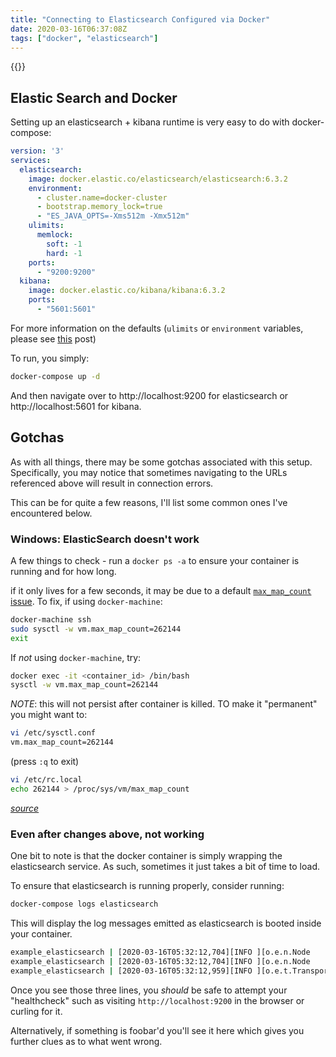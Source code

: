 ```yaml
---
title: "Connecting to Elasticsearch Configured via Docker"
date: 2020-03-16T06:37:08Z
tags: ["docker", "elasticsearch"]
---
```


{{<toc>}}

## Elastic Search and Docker

Setting up an elasticsearch + kibana runtime is very easy to do with docker-compose:

```yaml
version: '3'
services:
  elasticsearch:
    image: docker.elastic.co/elasticsearch/elasticsearch:6.3.2
    environment:
      - cluster.name=docker-cluster
      - bootstrap.memory_lock=true
      - "ES_JAVA_OPTS=-Xms512m -Xmx512m"
    ulimits:
      memlock:
        soft: -1
        hard: -1
    ports:
      - "9200:9200"
  kibana:
    image: docker.elastic.co/kibana/kibana:6.3.2
    ports:
      - "5601:5601"
```

For more information on the defaults (`ulimits` or `environment` variables, please see [this](https://blog.k2datascience.com/running-elasticsearch-kibana-using-docker-5ff10ad017d0) post)

To run, you simply:

```bash
docker-compose up -d
```

And then navigate over to http://localhost:9200 for elasticsearch or http://localhost:5601 for kibana.

## Gotchas

As with all things, there may be some gotchas associated with this setup. Specifically, you may notice that sometimes navigating to the URLs referenced above will result in connection errors.

This can be for quite a few reasons, I'll list some common ones I've encountered below.

### Windows: ElasticSearch doesn't work

A few things to check - run a `docker ps -a` to ensure your container is running and for how long.

if it only lives for a few seconds, it may be due to a default [`max_map_count` issue](https://stackoverflow.com/a/11685165). To fix, if using `docker-machine`:

```bash
docker-machine ssh
sudo sysctl -w vm.max_map_count=262144
exit
```

If _not_ using `docker-machine`, try:

```bash
docker exec -it <container_id> /bin/bash
sysctl -w vm.max_map_count=262144
```

*NOTE*: this will not persist after container is killed. TO make it "permanent" you might want to:

```bash 
vi /etc/sysctl.conf
vm.max_map_count=262144
```

(press `:q` to exit)

```bash
vi /etc/rc.local
echo 262144 > /proc/sys/vm/max_map_count
```
[_source_](https://stackoverflow.com/a/53047291)

### Even after changes above, not working

One bit to note is that the docker container is simply wrapping the elasticsearch service. As such, sometimes it just takes a bit of time to load.

To ensure that elasticsearch is running properly, consider running:

```bash
docker-compose logs elasticsearch
```

This will display the log messages emitted as elasticsearch is booted inside your container.

```bash
example_elasticsearch | [2020-03-16T05:32:12,704][INFO ][o.e.n.Node               ] [IzFG4tZ] initialized
example_elasticsearch | [2020-03-16T05:32:12,704][INFO ][o.e.n.Node               ] [IzFG4tZ] starting ...
example_elasticsearch | [2020-03-16T05:32:12,959][INFO ][o.e.t.TransportService   ] [IzFG4tZ] publish_address {172.18.0.2:9300}, bound_addresses {0.0.0.0:9300}
```

Once you see those three lines, you _should_ be safe to attempt your "healthcheck" such as visiting `http://localhost:9200` in the browser or curling for it.

Alternatively, if something is foobar'd you'll see it here which gives you further clues as to what went wrong.

